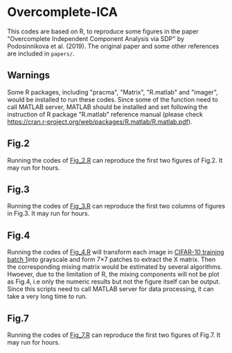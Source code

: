 # Overcomplete-ICA

This codes are based on R, to reproduce some figures in the paper "Overcomplete Independent Component Analysis via SDP" by Podosinnikova et al. (2019). The original paper and some other references are included in `papers/`.

## Warnings
Some R packages, including "pracma", "Matrix", "R.matlab" and "imager", would be installed to run these codes. Since some of the function need to call MATLAB server, MATLAB should be installed and set following the instruction of R package "R.matlab" reference manual (please check https://cran.r-project.org/web/packages/R.matlab/R.matlab.pdf).

## Fig.2
Running the codes of [Fig_2.R](Fig_2.R) can reproduce the first two figures of Fig.2. It may run for hours.

## Fig.3
Running the codes of [Fig_3.R](Fig_2.R) can reproduce the first two columns of figures in Fig.3. It may run for hours.

## Fig.4
Running the codes of [Fig_4.R](Fig_2.R) will transform each image in [CIFAR-10 training batch 1](data_batch_1.mat)into grayscale and form 7×7 patches to extract the X matrix. Then the corresponding mixing matrix would be estimated by several algorithms. Hwoever, due to the limitation of R, the mixing components will not be plot as Fig.4, i.e only the numeric results but not the figure itself can be output. Since this scripts need to call MATLAB server for data processing, it can take a very long time to run.

## Fig.7
Running the codes of [Fig_7.R](Fig_7.R) can reproduce the first two figures of Fig.7. It may run for hours.
